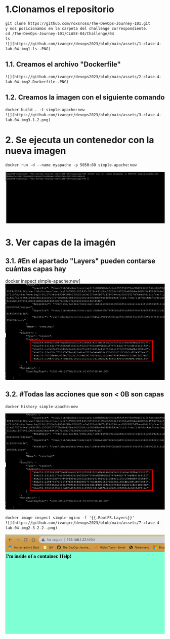#  1.Clonamos el repositorio
    git clone https://github.com/roxsross/The-DevOps-Journey-101.git
    y nos posicionamos en la carpeta del challenge correspondiente.
    cd /The-DevOps-Journey-101/CLASE-04/Challenge/04
    ls
    ![](https://github.com/ivangrr/devops2023/blob/main/assets/1-clase-4-lab-04-img1-ls-.PNG)
    
    
 ## 1.1. Creamos el archivo "Dockerfile"
    ![](https://github.com/ivangrr/devops2023/blob/main/assets/2-clase-4-lab-04-img2-Dockerfile-.PNG)
  
    
    
 ## 1.2. Creamos la imagen con el siguiente comando
    docker build . -t simple-apache:new
    ![](https://github.com/ivangrr/devops2023/blob/main/assets/3-clase-4-lab-04-img3-1-2.png)
# 2. Se ejecuta un contenedor con la nueva imagen
    docker run -d --name myapache -p 5050:80 simple-apache:new
![](https://github.com/ivangrr/devops2023/blob/main/assets/4-clase-4-lab-04-img4-2-.png)

# 3. Ver capas de la imagén
 ## 3.1. #En el apartado "Layers" pueden contarse cuántas capas hay
  docker inspect simple-apache:new]
![](https://github.com/ivangrr/devops2023/blob/main/assets/5-clase-4-lab-04-img5-3-1-.png)
    
 ## 3.2. #Todas las acciones que son < 0B son capas
    docker history simple-apache:new
![](https://github.com/ivangrr/devops2023/blob/main/assets/5-clase-4-lab-04-img5-3-1-.png)
    
    docker image inspect simple-nginx -f '{{.RootFS.Layers}}'
    ![](https://github.com/ivangrr/devops2023/blob/main/assets/7-clase-4-lab-04-img2-3-2-2-.png)
    
![VISTA DE SITIO WEB](https://github.com/ivangrr/devops2023/blob/main/assets/8-clase-4-lab-04-img2-preview-web-.png)

